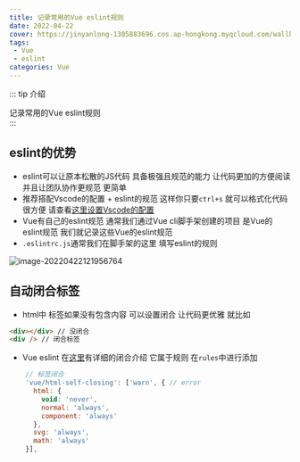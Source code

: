 ```yaml
---
title: 记录常用的Vue eslint规则
date: 2022-04-22
cover: https://jinyanlong-1305883696.cos.ap-hongkong.myqcloud.com/wallhaven-6o19el.jpg
tags:
 - Vue
 - eslint
categories: Vue
---
```


::: tip 介绍

记录常用的Vue eslint规则<br>
:::

<!-- more -->

## eslint的优势

* eslint可以让原本松散的JS代码 具备极强且规范的能力 让代码更加的方便阅读 并且让团队协作更规范 更简单
* 推荐搭配Vscode的配置 + eslint的规范 这样你只要`ctrl+s` 就可以格式化代码 很方便 请查看[这里设置Vscode的配置](../Vscode/Vscode.md)
* Vue有自己的eslint规范 通常我们通过Vue cli脚手架创建的项目 是Vue的eslint规范 我们就记录这些Vue的eslint规范
* `.eslintrc.js`通常我们在脚手架的这里 填写eslint的规则

![image-20220422121956764](https://jinyanlong-1305883696.cos.ap-hongkong.myqcloud.com/image-20220422121956764.png)

## 自动闭合标签

* html中 标签如果没有包含内容 可以设置闭合 让代码更优雅 就比如

```html
<div></div> // 没闭合
<div /> // 闭合标签
```

* Vue eslint 在[这里](https://eslint.vuejs.org/rules/html-self-closing.html)有详细的闭合介绍 它属于规则 在`rules`中进行添加

```js
    // 标签闭合
    'vue/html-self-closing': ['warn', { // error
      html: {
        void: 'never',
        normal: 'always',
        component: 'always'
      },
      svg: 'always',
      math: 'always'
    }],
```

